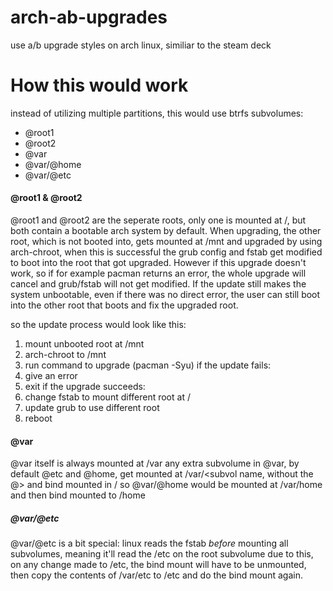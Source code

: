 # arch-ab-upgrades
use a/b upgrade styles on arch linux, similiar to the steam deck

# How this would work
instead of utilizing multiple partitions, this would use btrfs subvolumes:
- @root1 
- @root2
- @var
- @var/@home
- @var/@etc

#### @root1 & @root2

@root1 and @root2 are the seperate roots, only one is mounted at /, but both contain a bootable arch system by default.
When upgrading, the other root, which is not booted into, gets mounted at /mnt and upgraded by using arch-chroot, when this is successful
the grub config and fstab get modified to boot into the root that got upgraded.
However if this upgrade doesn't work, so if for example pacman returns an error, the whole upgrade will cancel and grub/fstab will not get modified.
If the update still makes the system unbootable, even if there was no direct error, the user can still boot into the other root that boots and fix the upgraded root.

so the update process would look like this:
1) mount unbooted root at /mnt
2) arch-chroot to /mnt
3) run command to upgrade (pacman -Syu)
if the update fails:
  4) give an error
  5) exit
if the upgrade succeeds:
  4) change fstab to mount different root at /
  5) update grub to use different root
  6) reboot
  

#### @var

@var itself is always mounted at /var
any extra subvolume in @var, by default @etc and @home, get mounted at /var/<subvol name, without the @> and bind mounted in /
so @var/@home would be mounted at /var/home and then bind mounted to /home

##### @var/@etc

@var/@etc is a bit special:
linux reads the fstab *before* mounting all subvolumes, meaning it'll read the /etc on the root subvolume
due to this, on any change made to /etc, the bind mount will have to be unmounted, then copy the contents of /var/etc to /etc and do the bind mount again.

